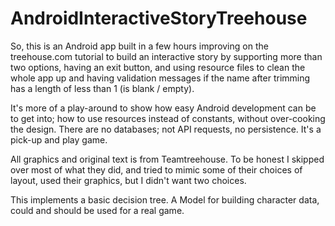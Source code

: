 # AndroidInteractiveStoryTreehouse
So, this is an Android app built in a few hours improving on the treehouse.com tutorial to build an interactive story by 
supporting more than two options, having an exit button, and using resource files to clean the whole app up and having 
validation messages if the name after trimming has a length of less than 1 (is blank / empty).

It's more of a play-around to show how easy Android development can be to get into; how to use resources instead of 
constants, without over-cooking the design. There are no databases; not API requests, no persistence. It's a pick-up and 
play game.

All graphics and original text is from Teamtreehouse. To be honest I skipped over most of what they did, and tried to mimic 
some of their choices of layout, used their graphics, but I didn't want two choices.

This implements a basic decision tree. A Model for building character data, could and should be used for a real game.
